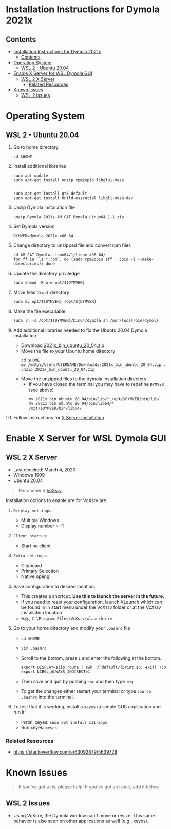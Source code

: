
# Installation Instructions for Dymola 2021x

## Contents
- [Installation Instructions for Dymola 2021x](#installation-instructions-for-dymola-2021x)
  - [Contents](#contents)
- [Operating System](#operating-system)
  - [WSL 2 - Ubuntu 20.04](#wsl-2---ubuntu-2004)
- [Enable X Server for WSL Dymola GUI](#enable-x-server-for-wsl-dymola-gui)
  - [WSL 2 X Server](#wsl-2-x-server)
    - [Related Resources](#related-resources)
- [Known Issues](#known-issues)
  - [WSL 2 Issues](#wsl-2-issues)

# Operating System

## WSL 2 - Ubuntu 20.04

1. Go to home directory
    ```
    cd $HOME
    ```

1. Install additional libraries
    ```
    sudo apt update
    sudo apt-get install unzip rpm2cpio libglu1-mesa


    sudo apt-get install qt5-default 
    sudo apt-get install build-essential libgl1-mesa-dev
    ```

1. Unzip Dymola installation file
    ```
    unzip Dymola_2021x.AM_CAT_Dymola.Linux64.1-1.zip
    ```

1. Set Dymola version
    ```
    DYMVER=dymola-2021x-x86_64
    ```

1. Change directory to unzipped file and convert rpm files
    ```
    cd AM_CAT_Dymola.Linux64/1/linux_x86_64/
    for ff in `ls *.rpm`; do (sudo rpm2cpio $ff | cpio -i --make-directories); done
    ```

1. Update the directory priviledge 
    ```
    sudo chmod -R o-w opt/${DYMVER}
    ```

1. Move files to `opt` directory
    ```
    sudo mv opt/${DYMVER} /opt/${DYMVER}
    ```

1. Make the file executable
    ```
    sudo ln -s /opt/${DYMVER}/bin64/dymola.sh /usr/local/bin/dymola
    ```

1. Add additional libraries needed to fix the Ubuntu 20.04 Dymola installation
    - Download [2021x_bin_ubuntu_20_04.zip](https://github.com/ORNL-Modelica/awesome-modelica/blob/main/Installation/Dymola/2021x_bin_ubuntu_20_04.zip) 
    - Move the file to your Ubuntu home directory
        ```
        cd $HOME
        mv /mnt/c/Users/USERNAME/Downloads/2021x_bin_ubuntu_20_04.zip .
        unzip 2021x_bin_ubuntu_20_04.zip
        ```
    - Move the unzipped files to the dymola installation directory
      - If you have closed the terminal you may have to redefine `DYMVER` (see above)
        ```
        mv 2021x_bin_ubuntu_20_04/bin/lib/* /opt/$DYMVER/bin/lib/
        mv 2021x_bin_ubuntu_20_04/bin/lib64/* /opt/$DYMVER/bin/lib64/    
        ```
2. Follow instructions for [X Server installation](#wsl-2-x-server)


# Enable X Server for WSL Dymola GUI

## WSL 2 X Server

- Last checked: March 4, 2020
- Windows 1909
- Ubuntu 20.04

>Recommend [VcXsrv](https://sourceforge.net/projects/vcxsrv).

Installation options to enable are for VcXsrv are:
1. `Display settings`:
     - Multiple Windows
     - Display number = -1

2. `Client startup`:
     - Start no client

3. `Extra settings`:
     - Clipboard
     - Primary Selection
     - Native opengl

4. Save configuration to desired location.
    - This creates a shortcut. **Use this to launch the server in the future.**
    - If you need to reset your configuration, launch XLaunch which can be found in in start menu under the VcXsrv folder or at the VcXsrv installation location
    - e.g., `C:\Program Files\VcXsrv\xlaunch.exe`

5.  Go to your home directory and modify your `.bashrc` file
    - `cd $HOME`
    - `vim .bashrc`
    - Scroll to the bottom, press `i` and enter the following at the bottom.

        ````
        export DISPLAY=$(ip route | awk '/^default/{print $3; exit}'):0
        export LIBGL_ALWAYS_INDIRECT=1
        ````
    -  Then save and quit by pushing `esc` and then type `:wq`
    -  To get the changes either restart your terminal or type `source .bashrc` into the terminal.

6. To test that it is working, install a `xeyes` (a simple GUI) application and run it!
    - Install xeyes: `sudo apt install x11-apps`
    - Run xeyes: `xeyes`

### Related Resources
- https://stackoverflow.com/a/63092879/5639728

# Known Issues
> If you've got a fix, please help! If you've got an issue, add it below.

## WSL 2 Issues
- Using VcXsrv, the Dymola window can't move or resize. This same behavior is also seen on other applications as well (e.g., xeyes).